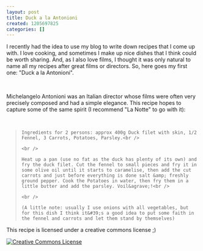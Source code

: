```yaml
---
layout: post
title: Duck a la Antonioni
created: 1205697825
categories: []
---
```

<p>
I recently had the idea to use my blog to write down recipes that I come up with. I love cooking, and sometimes I make up nice dishes that I think could be worth sharing. And, as I also love films, I thought it was only natural to name all my recipes after great films or directors. So, here goes my first one: &quot;Duck a la Antonioni&quot;. 
</p>
<p>
<br />
Michelangelo Antonioni was an Italian director whose films were often very precisely composed and had a simple elegance. This recipe hopes to capture some of the same spirit (I recommend &quot;La Notte&quot; to go with it): <br />
&nbsp; 
</p>
<blockquote>
	Ingredients for 2 persons: approx 400g Duck filet with skin, 1/2 Fennel, 3 Carrots, Potatoes, Parsley.<br />
	<br />
	Heat up a pan (use no fat as the duck has plenty of its own) and fry the duck filet. Cut the fennel to small pieces and fry it in some olive oil until it starts to caramelise, then add the cut carrots and just before everything is done salt &amp; freshly ground pepper. Cook the Potatoes in water, then fry them in a little butter and add the parsley. Voil&agrave;!<br />
	<br />
	(A little note: usually I use onions with all vegetables, but for this dish I think it&#39;s a good idea to put some faith in the fennel and carrots and let them stand by themselves)
</blockquote>
<p>
This recipe is licensed under a creative commons license ;) 
<a rel="license" href="http://creativecommons.org/licenses/by-sa/2.0/de/"><img style="border-width: 0pt" src="http://i.creativecommons.org/l/by-sa/2.0/de/88x31.png" alt="Creative Commons License" /></a><span></span>
</p>
<p>
&nbsp;
</p>
